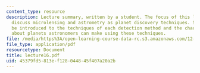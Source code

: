 ```yaml
---
content_type: resource
description: Lecture summary, written by a student. The focus of this lecture is to
  discuss microlensing and astrometry as planet discovery techniques. Students will
  be introduced to the techniques of each detection method and the characterizations
  about planets astronomers can make using these techniques.
file: /media/https%3A/open-learning-course-data-rc.s3.amazonaws.com/12-425-extrasolar-planets-physics-and-detection-techniques-fall-2007/45379fd5813ef128044845f407a20a2b_lecture16.pdf
file_type: application/pdf
resourcetype: Document
title: lecture16.pdf
uid: 45379fd5-813e-f128-0448-45f407a20a2b
---
```

